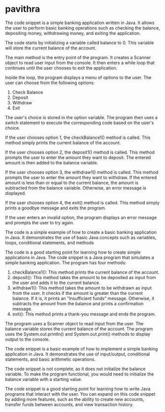 # pavithra

The code snippet is a simple banking application written in Java. It allows the user to perform basic banking operations such as checking the balance, depositing money, withdrawing money, and exiting the application.

The code starts by initializing a variable called balance to 0. This variable will store the current balance of the account.

The main method is the entry point of the program. It creates a Scanner object to read user input from the console. It then enters a while loop that continues until the user chooses to exit the application.

Inside the loop, the program displays a menu of options to the user. The user can choose from the following options:

1. Check Balance
2. Deposit
3. Withdraw
4. Exit

The user's choice is stored in the option variable. The program then uses a switch statement to execute the corresponding code based on the user's choice.

If the user chooses option 1, the checkBalance1() method is called. This method simply prints the current balance of the account.

If the user chooses option 2, the deposit1() method is called. This method prompts the user to enter the amount they want to deposit. The entered amount is then added to the balance variable.

If the user chooses option 3, the withdraw1() method is called. This method prompts the user to enter the amount they want to withdraw. If the entered amount is less than or equal to the current balance, the amount is subtracted from the balance variable. Otherwise, an error message is displayed.

If the user chooses option 4, the exit() method is called. This method simply prints a goodbye message and exits the program.

If the user enters an invalid option, the program displays an error message and prompts the user to try again.

The code is a simple example of how to create a basic banking application in Java. It demonstrates the use of basic Java concepts such as variables, loops, conditional statements, and methods

The code is a good starting point for learning how to create simple applications in Java. The code snippet is a Java program that simulates a simple banking application. The program has four methods:

1.  checkBalance1(): This method prints the current balance of the account.
2.  deposit(): This method takes the amount to be deposited as input from the user and adds it to the current balance.
3.  withdraw1(): This method takes the amount to be withdrawn as input from the user. It checks if the amount is greater than the current balance. If it is, it prints an "Insufficient funds" message. Otherwise, it subtracts the amount from the balance and prints a confirmation message.
4.  exit(): This method prints a thank-you message and ends the program.

The program uses a Scanner object to read input from the user. The balance variable stores the current balance of the account. The program uses the System.out.println() and System.out.print() methods to display output to the console.

The code snippet is a basic example of how to implement a simple banking application in Java. It demonstrates the use of input/output, conditional statements, and basic arithmetic operations.

The code snippet is not complete, as it does not initialize the balance variable. To make the program functional, you would need to initialize the balance variable with a starting value.

The code snippet is a good starting point for learning how to write Java programs that interact with the user. You can expand on this code snippet by adding more features, such as the ability to create new accounts, transfer funds between accounts, and view transaction history. 
 
 

